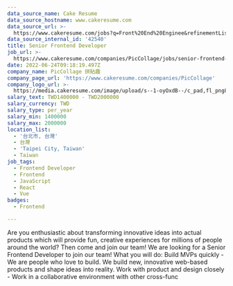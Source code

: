 ```yaml
---
data_source_name: Cake Resume
data_source_hostname: www.cakeresume.com
data_source_url: >-
  https://www.cakeresume.com/jobs?q=Front%20End%20Enginee&refinementList[lang_name][0]=E[…]tech_front-end-development&range[salary_range][min]=1000000
data_source_internal_id: '42540'
title: Senior Frontend Developer
job_url: >-
  https://www.cakeresume.com/companies/PicCollage/jobs/senior-frontend-developer-f5270d
date: 2022-06-24T09:18:19.497Z
company_name: PicCollage 拼貼趣
company_page_url: 'https://www.cakeresume.com/companies/PicCollage'
company_logo_url: >-
  https://media.cakeresume.com/image/upload/s--1-oyOxdB--/c_pad,fl_png8,h_200,w_200/v1644811715/zvbx6qkf4ad4ufkxjzj7.png
salary_text: TWD1400000 - TWD2000000
salary_currency: TWD
salary_type: per_year
salary_min: 1400000
salary_max: 2000000
location_list:
  - '台北市, 台灣'
  - 台灣
  - 'Taipei City, Taiwan'
  - Taiwan
job_tags:
  - Frontend Developer
  - Frontend
  - JavaScript
  - React
  - Vue
badges:
  - Frontend

---
```


Are you enthusiastic about transforming innovative ideas into actual products which will provide fun, creative experiences for millions of people around the world? Then come and join our team! We are looking for a Senior Frontend Developer to join our team! What you will do: Build MVPs quickly - We are people who love to build. We build new, innovative web-based products and shape ideas into reality. Work with product and design closely - Work in a collaborative environment with other cross-func